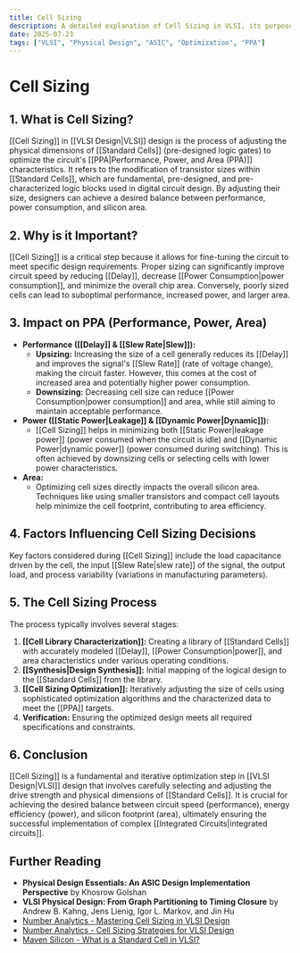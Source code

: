 ```yaml
---
title: Cell Sizing
description: A detailed explanation of Cell Sizing in VLSI, its purpose, impact on PPA, factors influencing decisions, and the sizing process.
date: 2025-07-23
tags: ["VLSI", "Physical Design", "ASIC", "Optimization", "PPA"]
---
```


# Cell Sizing

## 1. What is Cell Sizing?

[[Cell Sizing]] in [[VLSI Design|VLSI]] design is the process of adjusting the physical dimensions of [[Standard Cells]] (pre-designed logic gates) to optimize the circuit's [[PPA|Performance, Power, and Area (PPA)]] characteristics. It refers to the modification of transistor sizes within [[Standard Cells]], which are fundamental, pre-designed, and pre-characterized logic blocks used in digital circuit design. By adjusting their size, designers can achieve a desired balance between performance, power consumption, and silicon area.

## 2. Why is it Important?

[[Cell Sizing]] is a critical step because it allows for fine-tuning the circuit to meet specific design requirements. Proper sizing can significantly improve circuit speed by reducing [[Delay]], decrease [[Power Consumption|power consumption]], and minimize the overall chip area. Conversely, poorly sized cells can lead to suboptimal performance, increased power, and larger area.

## 3. Impact on PPA (Performance, Power, Area)

*   **Performance ([[Delay]] & [[Slew Rate|Slew]]):**
    *   **Upsizing:** Increasing the size of a cell generally reduces its [[Delay]] and improves the signal's [[Slew Rate]] (rate of voltage change), making the circuit faster. However, this comes at the cost of increased area and potentially higher power consumption.
    *   **Downsizing:** Decreasing cell size can reduce [[Power Consumption|power consumption]] and area, while still aiming to maintain acceptable performance.
*   **Power ([[Static Power|Leakage]] & [[Dynamic Power|Dynamic]]):**
    *   [[Cell Sizing]] helps in minimizing both [[Static Power|leakage power]] (power consumed when the circuit is idle) and [[Dynamic Power|dynamic power]] (power consumed during switching). This is often achieved by downsizing cells or selecting cells with lower power characteristics.
*   **Area:**
    *   Optimizing cell sizes directly impacts the overall silicon area. Techniques like using smaller transistors and compact cell layouts help minimize the cell footprint, contributing to area efficiency.

## 4. Factors Influencing Cell Sizing Decisions

Key factors considered during [[Cell Sizing]] include the load capacitance driven by the cell, the input [[Slew Rate|slew rate]] of the signal, the output load, and process variability (variations in manufacturing parameters).

## 5. The Cell Sizing Process

The process typically involves several stages:

1.  **[[Cell Library Characterization]]:** Creating a library of [[Standard Cells]] with accurately modeled [[Delay]], [[Power Consumption|power]], and area characteristics under various operating conditions.
2.  **[[Synthesis|Design Synthesis]]:** Initial mapping of the logical design to the [[Standard Cells]] from the library.
3.  **[[Cell Sizing Optimization]]:** Iteratively adjusting the size of cells using sophisticated optimization algorithms and the characterized data to meet the [[PPA]] targets.
4.  **Verification:** Ensuring the optimized design meets all required specifications and constraints.

## 6. Conclusion

[[Cell Sizing]] is a fundamental and iterative optimization step in [[VLSI Design|VLSI]] design that involves carefully selecting and adjusting the drive strength and physical dimensions of [[Standard Cells]]. It is crucial for achieving the desired balance between circuit speed (performance), energy efficiency (power), and silicon footprint (area), ultimately ensuring the successful implementation of complex [[Integrated Circuits|integrated circuits]].

## Further Reading

*   **Physical Design Essentials: An ASIC Design Implementation Perspective** by Khosrow Golshan
*   **VLSI Physical Design: From Graph Partitioning to Timing Closure** by Andrew B. Kahng, Jens Lienig, Igor L. Markov, and Jin Hu
*   [Number Analytics - Mastering Cell Sizing in VLSI Design](https://numberanalytics.com/blog/mastering-cell-sizing-in-vlsi-design/)
*   [Number Analytics - Cell Sizing Strategies for VLSI Design](https://numberanalytics.com/blog/cell-sizing-strategies-for-vlsi-design/)
*   [Maven Silicon - What is a Standard Cell in VLSI?](https://www.maven-silicon.com/what-is-a-standard-cell-in-vlsi/)